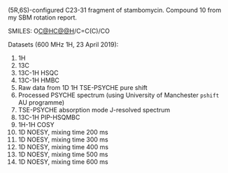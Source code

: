 (5R,6S)-configured C23-31 fragment of stambomycin. Compound 10 from my SBM rotation report.

SMILES: O[C@H]([C@@H](O)CCCO)[C@@H](CCCCCC)/C=C(C)/CO

Datasets (600 MHz 1H, 23 April 2019):

1. 1H
2. 13C
3. 13C-1H HSQC
4. 13C-1H HMBC
5. Raw data from 1D 1H TSE-PSYCHE pure shift
6. Processed PSYCHE spectrum (using University of Manchester `pshift` AU programme)
7. TSE-PSYCHE absorption mode J-resolved spectrum
8. 13C-1H PIP-HSQMBC
9. 1H-1H COSY
10. 1D NOESY, mixing time 200 ms
11. 1D NOESY, mixing time 300 ms
12. 1D NOESY, mixing time 400 ms
13. 1D NOESY, mixing time 500 ms
13. 1D NOESY, mixing time 600 ms
